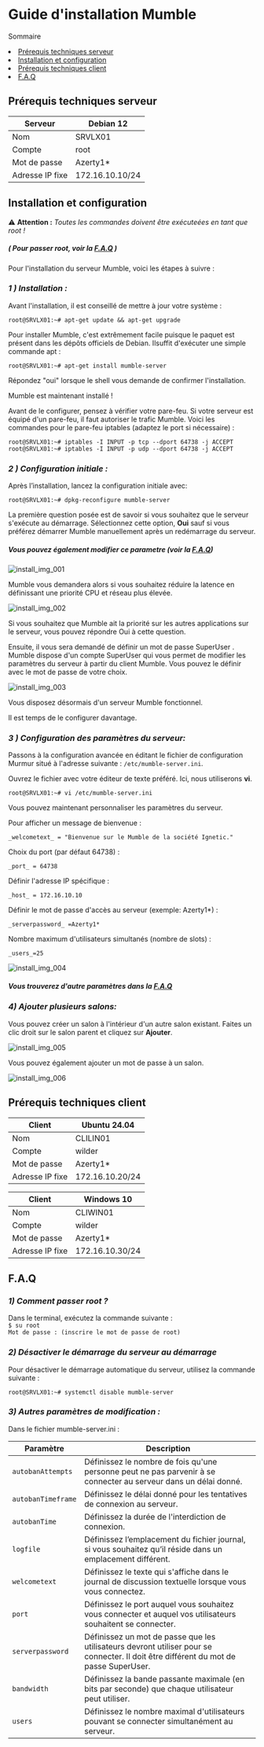 # Guide d'installation Mumble

Sommaire
<li><a href="#Prérequis techniques serveur">Prérequis techniques serveur</a></li>
<li><a href="#Installation et configuration">Installation et configuration</a></li>
<li><a href="#Prérequis techniques client">Prérequis techniques client</a></li>
<li><a href="#F.A.Q">F.A.Q</a></li>

<h2 id="Prérequis techniques serveur">Prérequis techniques serveur</h2>  


| Serveur           | Debian 12        |  
|-------------------|------------------|  
| Nom               | SRVLX01          |  
| Compte            | root             |  
| Mot de passe      | Azerty1*         |  
| Adresse IP fixe   | 172.16.10.10/24  |  



<h2 id="Installation et configuration">Installation et configuration</h2>  

⚠️ **Attention :** _Toutes les commandes doivent être exécuteées en tant que root !_  
##### ( Pour passer root, voir la <a href="#F.A.Q">F.A.Q</a> )  

Pour l'installation du serveur Mumble, voici les étapes à suivre :  

### _1 ) Installation :_  

Avant l'installation, il est conseillé de mettre à jour votre système :

`root@SRVLX01:~# apt-get update && apt-get upgrade`

Pour installer Mumble, c'est extrêmement facile puisque le paquet est présent dans les dépôts officiels de Debian. Ilsuffit d'exécuter une simple commande apt :

`root@SRVLX01:~# apt-get install mumble-server`

Répondez "oui" lorsque le shell vous demande de confirmer l'installation.  

Mumble est maintenant installé !

Avant de le configurer, pensez à vérifier votre pare-feu.
Si votre serveur est équipé d'un pare-feu, il faut autoriser le trafic Mumble. Voici les commandes pour le pare-feu iptables (adaptez le port si nécessaire) :

`root@SRVLX01:~# iptables -I INPUT -p tcp --dport 64738 -j ACCEPT`  
`root@SRVLX01:~# iptables -I INPUT -p udp --dport 64738 -j ACCEPT`  

### _2 ) Configuration initiale :_ 

Après l’installation, lancez la configuration initiale avec:

`root@SRVLX01:~# dpkg-reconfigure mumble-server`  

La première question posée est de savoir si vous souhaitez que le serveur s'exécute au démarrage. Sélectionnez cette option, **Oui** sauf si vous préférez démarrer Mumble manuellement après un redémarrage du serveur.

##### Vous pouvez également modifier ce parametre (voir la <a href="#F.A.Q">F.A.Q</a>)  

![install_img_001](https://github.com/WildCodeSchool/TSSR-BDX-0924-P1-G2/blob/main/Img_SRC/SRVLX/install_img_001.jpg?raw=true)

Mumble vous demandera alors si vous souhaitez réduire la latence en définissant une priorité CPU et réseau plus élevée.

![install_img_002](https://github.com/WildCodeSchool/TSSR-BDX-0924-P1-G2/blob/main/Img_SRC/SRVLX/install_img_002.jpg?raw=true)

Si vous souhaitez que Mumble ait la priorité sur les autres applications sur le serveur, vous pouvez répondre Oui à cette question.

Ensuite, il vous sera demandé de définir un mot de passe SuperUser . Mumble dispose d'un compte SuperUser qui vous permet de modifier les paramètres du serveur à partir du client Mumble. Vous pouvez le définir avec le mot de passe de votre choix.

![install_img_003](https://github.com/WildCodeSchool/TSSR-BDX-0924-P1-G2/blob/main/Img_SRC/SRVLX/install_img_003.jpg?raw=true)

Vous disposez désormais d'un serveur Mumble fonctionnel. 

Il est temps de le configurer davantage.

### _3 ) Configuration des paramètres du serveur:_ 

Passons à la configuration avancée en éditant le fichier de configuration Murmur situé à l'adresse suivante : `/etc/mumble-server.ini`.  

Ouvrez le fichier avec votre éditeur de texte préféré. Ici, nous utiliserons **vi**.

`root@SRVLX01:~# vi /etc/mumble-server.ini`  

Vous pouvez maintenant personnaliser les paramètres du serveur.

Pour afficher un message de bienvenue :

`_welcometext_ = "Bienvenue sur le Mumble de la société Ignetic."`

Choix du port (par défaut 64738) :

`_port_ = 64738`

Définir l'adresse IP spécifique :

`_host_ = 172.16.10.10`

Définir le mot de passe d'accès au serveur (exemple: Azerty1*) :

`_serverpassword_ =Azerty1*` 

Nombre maximum d'utilisateurs simultanés (nombre de slots) :

`_users_=25`

![install_img_004](https://github.com/WildCodeSchool/TSSR-BDX-0924-P1-G2/blob/main/Img_SRC/SRVLX/install_img_004.jpg?raw=true)

##### Vous trouverez d'autre paramètres dans la <a href="#F.A.Q">F.A.Q</a>

### _4) Ajouter plusieurs salons:_

Vous pouvez créer un salon à l'intérieur d'un autre salon existant. Faites un clic droit sur le salon parent et cliquez sur **Ajouter**.

![install_img_005](https://github.com/WildCodeSchool/TSSR-BDX-0924-P1-G2/blob/main/Img_SRC/SRVLX/install_img_005.jpg?raw=true)

Vous pouvez également ajouter un mot de passe à un salon.

![install_img_006](https://github.com/WildCodeSchool/TSSR-BDX-0924-P1-G2/blob/main/Img_SRC/SRVLX/install_img_006.jpg?raw=true)



<h2 id="Prérequis techniques client">Prérequis techniques client</h2> 


| Client            | Ubuntu 24.04     |  
|-------------------|------------------|  
| Nom               | CLILIN01         |  
| Compte            | wilder           |  
| Mot de passe      | Azerty1*         |  
| Adresse IP fixe   | 172.16.10.20/24  | 

| Client            | Windows 10       |  
|-------------------|------------------|  
| Nom               | CLIWIN01         |  
| Compte            | wilder           |  
| Mot de passe      | Azerty1*         |  
| Adresse IP fixe   | 172.16.10.30/24  | 


<h2 id="F.A.Q">F.A.Q</h2>  

### _1) Comment passer root ?_

Dans le terminal, exécutez la commande suivante :  
`$ su root`  
`Mot de passe : (inscrire le mot de passe de root)`  

### _2) Désactiver le démarrage du serveur au démarrage_

Pour désactiver le démarrage automatique du serveur, utilisez la commande suivante :

`root@SRVLX01:~# systemctl disable mumble-server`


### _3) Autres paramètres de modification :_

Dans le fichier mumble-server.ini :

| Paramètre         | Description                                                                                              |
|-------------------|----------------------------------------------------------------------------------------------------------|
| `autobanAttempts`  | Définissez le nombre de fois qu'une personne peut ne pas parvenir à se connecter au serveur dans un délai donné. |
| `autobanTimeframe` | Définissez le délai donné pour les tentatives de connexion au serveur.                                    |
| `autobanTime`      | Définissez la durée de l'interdiction de connexion.                                                       |
| `logfile`          | Définissez l’emplacement du fichier journal, si vous souhaitez qu’il réside dans un emplacement différent. |
| `welcometext`      | Définissez le texte qui s'affiche dans le journal de discussion textuelle lorsque vous vous connectez.     |
| `port`             | Définissez le port auquel vous souhaitez vous connecter et auquel vos utilisateurs souhaitent se connecter.|
| `serverpassword`   | Définissez un mot de passe que les utilisateurs devront utiliser pour se connecter. Il doit être différent du mot de passe SuperUser. |
| `bandwidth`        | Définissez la bande passante maximale (en bits par seconde) que chaque utilisateur peut utiliser.          |
| `users`            | Définissez le nombre maximal d'utilisateurs pouvant se connecter simultanément au serveur.                 |

